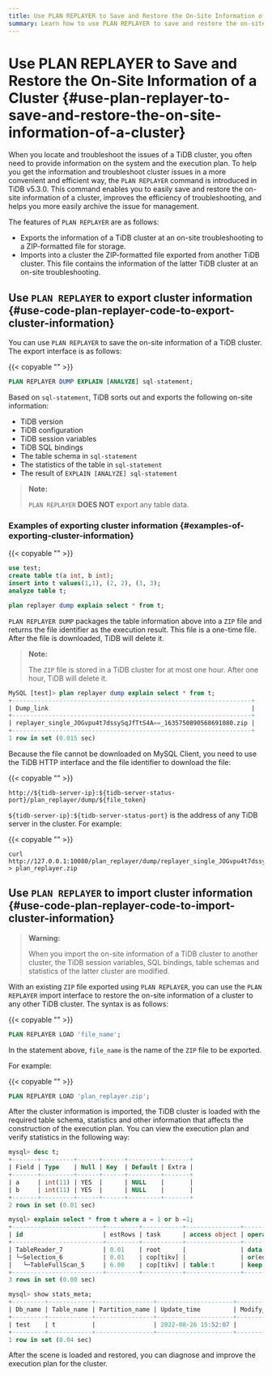 ```yaml
---
title: Use PLAN REPLAYER to Save and Restore the On-Site Information of a Cluster
summary: Learn how to use PLAN REPLAYER to save and restore the on-site information of a cluster.
---
```


# Use PLAN REPLAYER to Save and Restore the On-Site Information of a Cluster {#use-plan-replayer-to-save-and-restore-the-on-site-information-of-a-cluster}

When you locate and troubleshoot the issues of a TiDB cluster, you often need to provide information on the system and the execution plan. To help you get the information and troubleshoot cluster issues in a more convenient and efficient way, the `PLAN REPLAYER` command is introduced in TiDB v5.3.0. This command enables you to easily save and restore the on-site information of a cluster, improves the efficiency of troubleshooting, and helps you more easily archive the issue for management.

The features of `PLAN REPLAYER` are as follows:

-   Exports the information of a TiDB cluster at an on-site troubleshooting to a ZIP-formatted file for storage.
-   Imports into a cluster the ZIP-formatted file exported from another TiDB cluster. This file contains the information of the latter TiDB cluster at an on-site troubleshooting.

## Use <code>PLAN REPLAYER</code> to export cluster information {#use-code-plan-replayer-code-to-export-cluster-information}

You can use `PLAN REPLAYER` to save the on-site information of a TiDB cluster. The export interface is as follows:

{{< copyable "" >}}

```sql
PLAN REPLAYER DUMP EXPLAIN [ANALYZE] sql-statement;
```

Based on `sql-statement`, TiDB sorts out and exports the following on-site information:

-   TiDB version
-   TiDB configuration
-   TiDB session variables
-   TiDB SQL bindings
-   The table schema in `sql-statement`
-   The statistics of the table in `sql-statement`
-   The result of `EXPLAIN [ANALYZE] sql-statement`

> **Note:**
>
> `PLAN REPLAYER` **DOES NOT** export any table data.

### Examples of exporting cluster information {#examples-of-exporting-cluster-information}

{{< copyable "" >}}

```sql
use test;
create table t(a int, b int);
insert into t values(1,1), (2, 2), (3, 3);
analyze table t;

plan replayer dump explain select * from t;
```

`PLAN REPLAYER DUMP` packages the table information above into a `ZIP` file and returns the file identifier as the execution result. This file is a one-time file. After the file is downloaded, TiDB will delete it.

> **Note:**
>
> The `ZIP` file is stored in a TiDB cluster for at most one hour. After one hour, TiDB will delete it.

```sql
MySQL [test]> plan replayer dump explain select * from t;
+------------------------------------------------------------------+
| Dump_link                                                        |
+------------------------------------------------------------------+
| replayer_single_JOGvpu4t7dssySqJfTtS4A==_1635750890568691080.zip |
+------------------------------------------------------------------+
1 row in set (0.015 sec)
```

Because the file cannot be downloaded on MySQL Client, you need to use the TiDB HTTP interface and the file identifier to download the file:

{{< copyable "" >}}

```shell
http://${tidb-server-ip}:${tidb-server-status-port}/plan_replayer/dump/${file_token}
```

`${tidb-server-ip}:${tidb-server-status-port}` is the address of any TiDB server in the cluster. For example:

{{< copyable "" >}}

```shell
curl http://127.0.0.1:10080/plan_replayer/dump/replayer_single_JOGvpu4t7dssySqJfTtS4A==_1635750890568691080.zip > plan_replayer.zip
```

## Use <code>PLAN REPLAYER</code> to import cluster information {#use-code-plan-replayer-code-to-import-cluster-information}

> **Warning:**
>
> When you import the on-site information of a TiDB cluster to another cluster, the TiDB session variables, SQL bindings, table schemas and statistics of the latter cluster are modified.

With an existing `ZIP` file exported using `PLAN REPLAYER`, you can use the `PLAN REPLAYER` import interface to restore the on-site information of a cluster to any other TiDB cluster. The syntax is as follows:

{{< copyable "" >}}

```sql
PLAN REPLAYER LOAD 'file_name';
```

In the statement above, `file_name` is the name of the `ZIP` file to be exported.

For example:

{{< copyable "" >}}

```sql
PLAN REPLAYER LOAD 'plan_replayer.zip';
```

After the cluster information is imported, the TiDB cluster is loaded with the required table schema, statistics and other information that affects the construction of the execution plan. You can view the execution plan and verify statistics in the following way:

```sql
mysql> desc t;
+-------+---------+------+------+---------+-------+
| Field | Type    | Null | Key  | Default | Extra |
+-------+---------+------+------+---------+-------+
| a     | int(11) | YES  |      | NULL    |       |
| b     | int(11) | YES  |      | NULL    |       |
+-------+---------+------+------+---------+-------+
2 rows in set (0.01 sec)

mysql> explain select * from t where a = 1 or b =1;
+-------------------------+---------+-----------+---------------+--------------------------------------+
| id                      | estRows | task      | access object | operator info                        |
+-------------------------+---------+-----------+---------------+--------------------------------------+
| TableReader_7           | 0.01    | root      |               | data:Selection_6                     |
| └─Selection_6           | 0.01    | cop[tikv] |               | or(eq(test.t.a, 1), eq(test.t.b, 1)) |
|   └─TableFullScan_5     | 6.00    | cop[tikv] | table:t       | keep order:false, stats:pseudo       |
+-------------------------+---------+-----------+---------------+--------------------------------------+
3 rows in set (0.00 sec)

mysql> show stats_meta;
+---------+------------+----------------+---------------------+--------------+-----------+
| Db_name | Table_name | Partition_name | Update_time         | Modify_count | Row_count |
+---------+------------+----------------+---------------------+--------------+-----------+
| test    | t          |                | 2022-08-26 15:52:07 |            3 |         6 |
+---------+------------+----------------+---------------------+--------------+-----------+
1 row in set (0.04 sec)
```

After the scene is loaded and restored, you can diagnose and improve the execution plan for the cluster.
